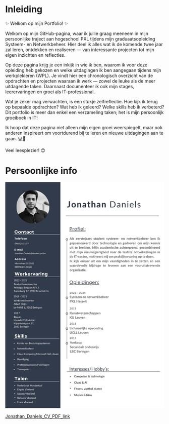 
# Inleiding

✨ Welkom op mijn Portfolio! ✨

Welkom op mijn GitHub-pagina, waar ik jullie graag meeneem in mijn persoonlijke traject aan hogeschool PXL tijdens mijn graduaatsopleiding Systeem- en Netwerkbeheer. Hier deel ik alles wat ik de komende twee jaar zal leren, ontdekken en realiseren — van interessante projecten tot mijn eigen inzichten en reflecties.

Op deze pagina krijg je een inkijk in wie ik ben, waarom ik voor deze opleiding heb gekozen en welke uitdagingen ik ben aangegaan tijdens mijn werkplekleren (WPL). Je vindt hier een chronologisch overzicht van de opdrachten en projecten waaraan ik werk — zowel de leuke als de meer uitdagende taken. Daarnaast documenteer ik ook mijn stages, leerervaringen en groei als IT-professional.

Wat je zeker mag verwachten, is een stukje zelfreflectie. Hoe kijk ik terug op bepaalde opdrachten? Wat heb ik geleerd? Welke skills heb ik verbeterd? Dit portfolio is meer dan enkel een verzameling taken; het is mijn persoonlijk groeiboek in IT!

Ik hoop dat deze pagina niet alleen mijn eigen groei weerspiegelt, maar ook anderen inspireert om voortdurend bij te leren en nieuwe uitdagingen aan te gaan. 💻🚀

Veel leesplezier! 😊


# Persoonlijke info

![CV_Daniels_Jonathan!](../images/CV_Daniels_Jonathan.jpg) 


[Jonathan_Daniels_CV_PDF_link](https://github.com/PXL-Digital-SNE-Werkplekleren/portfolio-JonathanDanielsPXL/blob/5b9c879d0677f6d76c8cd6ef9898dfc2210532e6/Daniels_Jonathan_CV.pdf)

